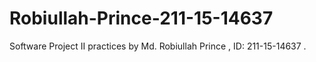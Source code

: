 # Robiullah-Prince-211-15-14637
Software Project II  practices by Md. Robiullah Prince , ID: 211-15-14637 .
